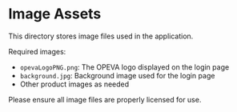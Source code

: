 
# Image Assets

This directory stores image files used in the application.

Required images:
- `opevaLogoPNG.png`: The OPEVA logo displayed on the login page
- `background.jpg`: Background image used for the login page
- Other product images as needed

Please ensure all image files are properly licensed for use.
